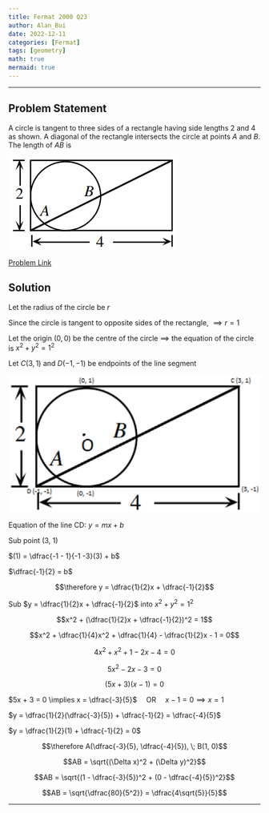 ```yaml
---
title: Fermat 2000 Q23
author: Alan_Bui
date: 2022-12-11
categories: [Fermat]
tags: [geometry]
math: true
mermaid: true
---
```


---
## Problem Statement
A circle is tangent to three sides of a rectangle having side lengths 2 and 4 as shown. A diagonal of the rectangle intersects the circle at points $A$ and $B$. The length of $AB$ is

![Problem Diagram](/assets/diagrams/fermat2000q23.png)

[Problem Link](https://cemc.uwaterloo.ca/contests/past_contests/2000/2000FermatContest.pdf)

## Solution

Let the radius of the circle be $r$

Since the circle is tangent to opposite sides of the rectangle, $\implies r = 1$

Let the origin $(0, 0)$ be the centre of the circle $\implies$ the equation of the circle is $x^2 + y^2  = 1^2$

Let $C(3, 1)$ and $D(-1, -1)$ be endpoints of the line segment

![Problem Diagram](/assets/diagrams/fermat2000q23-1.png)

Equation of the line CD: $y = mx + b$

Sub point (3, 1)

$(1) = \dfrac{-1 - 1}{-1 -3}(3) + b$

$\dfrac{-1}{2} = b$

$$\therefore y = \dfrac{1}{2}x + \dfrac{-1}{2}$$

Sub $y = \dfrac{1}{2}x + \dfrac{-1}{2}$ into $x^2 + y^2  = 1^2$

$$x^2 + (\dfrac{1}{2}x + \dfrac{-1}{2})^2 = 1$$

$$x^2 + \dfrac{1}{4}x^2 + \dfrac{1}{4} - \dfrac{1}{2}x - 1 = 0$$

$$4x^2 + x^2 + 1 - 2x - 4 = 0$$

$$5x^2 - 2x - 3 = 0$$

$$(5x + 3)(x - 1) = 0$$

$5x + 3 = 0 \implies x = \dfrac{-3}{5}$ $\;\;\;$ OR $\;\;\;$ $x - 1 = 0 \implies x = 1$

$y = \dfrac{1}{2}(\dfrac{-3}{5}) + \dfrac{-1}{2} = \dfrac{-4}{5}$

$y = \dfrac{1}{2}(1) + \dfrac{-1}{2} = 0$

$$\therefore A(\dfrac{-3}{5}, \dfrac{-4}{5}), \; B(1, 0)$$

$$AB = \sqrt{(\Delta x)^2 + (\Delta y)^2}$$

$$AB = \sqrt{(1 - \dfrac{-3}{5})^2 + (0 - \dfrac{-4}{5})^2}$$

$$AB = \sqrt{\dfrac{80}{5^2}} = \dfrac{4\sqrt{5}}{5}$$

---